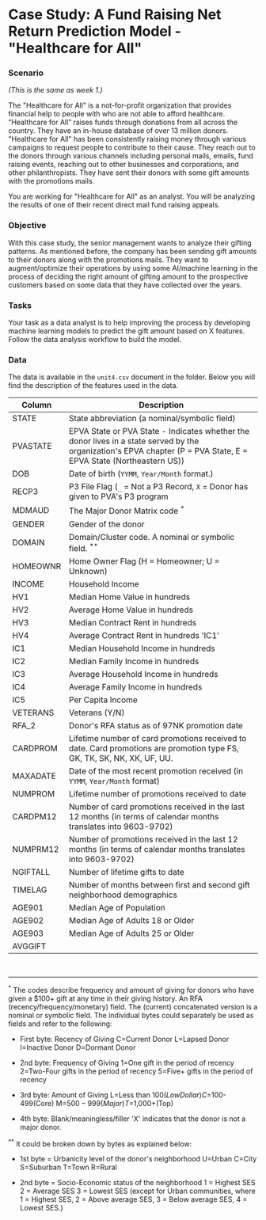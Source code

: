 # Case Study: A Fund Raising Net Return Prediction Model - "Healthcare for All"

### Scenario

_(This is the same as week 1.)_

The "Healthcare for All" is a not-for-profit organization that provides financial help to people with who are not able to afford healthcare. “Healthcare for All” raises funds through donations from all across the country. They have an in-house database of over 13 million donors. "Healthcare for All" has been consistently raising money through various campaigns to request people to contribute to their cause. They reach out to the donors through various channels including personal mails, emails, fund raising events, reaching out to other businesses and corporations, and other philanthropists. They have sent their donors with some gift amounts with the promotions mails.

You are working for "Healthcare for All" as an analyst. You will be analyzing the results of one of their recent direct mail fund raising appeals.

### Objective

With this case study, the senior management wants to analyze their gifting patterns. As mentioned before, the company has been sending gift amounts to their donors along with the promotions mails. They want to augment/optimize their operations by using some AI/machine learning in the process of deciding the right amount of gifting amount to the prospective customers based on some data that they have collected over the years.

### Tasks

Your task as a data analyst is to help improving the process by developing machine learning models to predict the gift amount based on X features. Follow the data analysis workflow to build the model.

### Data

The data is available in the `unit4.csv` document in the folder.
Below you will find the description of the features used in the data.


| Column| Description|
|----------|-------------|
| STATE    |  State abbreviation (a nominal/symbolic field)|
|PVASTATE| EPVA State or PVA State - Indicates whether the donor lives in a state served by the organization's EPVA chapter (P = PVA State, E = EPVA State (Northeastern US))|
| DOB |Date of birth (`YYMM`, `Year/Month` format.)|
|RECP3 | P3 File Flag (`_` = Not a P3 Record, `X` = Donor has given to PVA's P3 program |
| MDMAUD  | The Major Donor Matrix code <sup>*</sup> |
| GENDER | Gender of the donor |
| DOMAIN | Domain/Cluster code. A nominal or symbolic field. <sup>**</sup> |
| HOMEOWNR | Home Owner Flag (H = Homeowner; U = Unknown) |
| INCOME | Household Income |
| HV1 | Median Home Value in hundreds |
| HV2 | Average Home Value in hundreds |
| HV3 | Median Contract Rent in hundreds |
| HV4 | Average Contract Rent in hundreds 'IC1' |
| IC1 | Median Household Income in hundreds |
| IC2 | Median Family Income in hundreds |
| IC3 | Average Household Income in hundreds |
| IC4 | Average Family Income in hundreds |
| IC5 | Per Capita Income |
| VETERANS | Veterans (Y/N) |
| RFA_2 | Donor's RFA status as of 97NK promotion date |
| CARDPROM | Lifetime number of card promotions received to date. Card promotions are promotion type FS, GK, TK, SK, NK, XK, UF, UU. |
|MAXADATE | Date of the most recent promotion received (in `YYMM`, `Year/Month` format) |
| NUMPROM | Lifetime number of promotions received to date |
| CARDPM12 | Number of card promotions received in the last 12 months (in terms of calendar months translates into 9603-9702) |
| NUMPRM12 | Number of promotions received in the last 12 months (in terms of calendar months translates into 9603-9702) |
| NGIFTALL | Number of lifetime gifts to date
| TIMELAG | Number of months between first and second gift neighborhood demographics |
| AGE901 | Median Age of Population |
| AGE902 | Median Age of Adults 18 or Older |
| AGE903 | Median Age of Adults 25 or Older |
| AVGGIFT |




<br>


----

<sup>*</sup> The codes describe frequency and amount of giving for donors who have given a $100+ gift at any time in their giving history. An RFA (recency/frequency/monetary) field. The (current) concatenated version is a nominal or symbolic field. The individual bytes could separately be used as fields and refer to the following: 

- First byte: Recency of Giving
  C=Current Donor
  L=Lapsed Donor
  I=Inactive Donor
  D=Dormant Donor
                           
- 2nd byte: Frequency of Giving
  1=One gift in the period of recency
  2=Two-Four gifts in the period of recency
  5=Five+ gifts in the period of recency
                           
- 3rd byte: Amount of Giving
  L=Less than $100(Low Dollar)
  C=$100-499(Core)
  M=$500-999(Major)
  T=$1,000+(Top)
                           
- 4th byte: Blank/meaningless/filler
  'X' indicates that the donor is not a major donor.


<sup>**</sup> It could be broken down by bytes as explained below: 
                           
- 1st byte = Urbanicity level of the donor's neighborhood
  U=Urban
  C=City
  S=Suburban
  T=Town
  R=Rural
                           
- 2nd byte = Socio-Economic status of the neighborhood
  1 = Highest SES
  2 = Average SES
  3 = Lowest SES (except for Urban communities, where 1 = Highest SES, 2 = Above average SES, 3 = Below average SES, 4 = Lowest SES.)
